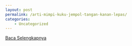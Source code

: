 ```yaml
---
layout: post
permalink: /arti-mimpi-kuku-jempol-tangan-kanan-lepas/
categories:
    - Uncategorized
---
```


[Baca Selengkapnya](/06)